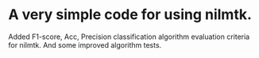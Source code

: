 # A very simple code for using nilmtk. 
Added F1-score, Acc, Precision classification algorithm evaluation criteria for nilmtk.
And some improved algorithm tests.
